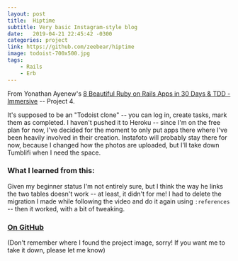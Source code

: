```yaml
---
layout: post
title:  Hiptime
subtitle: Very basic Instagram-style blog
date:   2019-04-21 22:45:42 -0300
categories: project
link: https://github.com/zeebear/hiptime
image: todoist-700x500.jpg
tags:  
    - Rails
    - Erb
---
```

From Yonathan Ayenew's [8 Beautiful Ruby on Rails Apps in 30 Days & TDD - Immersive](https://www.udemy.com/8-beautiful-ruby-on-rails-apps-in-30-days/) -- Project 4.

It's supposed to be an "Todoist clone" -- you can log in, create tasks, mark them as completed. I haven't pushed it to Heroku -- since I'm on the free plan for now, I've decided for the moment to only put apps there where I've been heavily involved in their creation. Instafoto will probably stay there for now, because I changed how the photos are uploaded, but I'll take down Tumblifi when I need the space.

### What I learned from this:
Given my beginner status I'm not entirely sure, but I think the way he links the two tables doesn't work -- at least, it didn't for me! I had to delete the migration I made while following the video and do it again using `:references` -- then it worked, with a bit of tweaking.

### [On GitHub](https://github.com/zeebear/hiptime)

(Don't remember where I found the project image, sorry! If you want me to take it down, please let me know)
